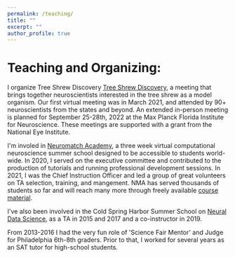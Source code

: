 ```yaml
---
permalink: /teaching/
title: ""
excerpt: ""
author_profile: true
---
```


# Teaching and Organizing:

I organize Tree Shrew Discovery [Tree Shrew Discovery](treeshrewdiscovery.com), a meeting that brings together neuroscientists interested in the tree shrew as a model organism. Our first virtual meeting was in March 2021, and attended by 90+ neuroscientists from the states and beyond. An extended in-person meeting is planned for September 25-28th, 2022 at the Max Planck Florida Institute for Neuroscience. These meetings are supported with a grant from the National Eye Institute.

I'm involed in [Neuromatch Academy](https://www.neuromatchacademy.org/), a three week virtual computational neuroscience summer school designed to be accessible to students world-wide. In 2020, I served on the executive committee and contributed to the production of tutorials and running professional development sessions. In 2021, I was the Chief Instruction Officer and led a group of great volunteers on TA selection, training, and mangement. NMA has served thousands of students so far and will reach many more through freely available [course material](https://www.neuromatchacademy.org/syllabus). 

I've also been involved in the Cold Spring Harbor Summer School on [Neural Data Science](https://meetings.cshl.edu/courses.aspx?course=c-neudata&year=19), as a TA in 2015 and 2017 and a co-instructor in 2019.

From 2013-2016 I had the very fun role of 'Science Fair Mentor' and Judge for Philadelphia 6th-8th graders. Prior to that, I worked for several years as an SAT tutor for high-school students.

